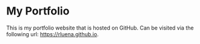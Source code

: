 # My Portfolio
This is my portfolio website that is hosted on GitHub. Can be visited via the following url: https://rluena.github.io.
